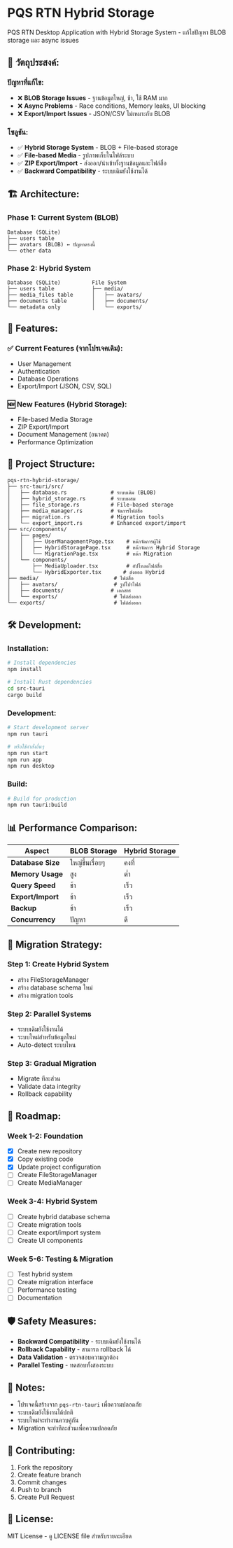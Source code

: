 # PQS RTN Hybrid Storage

PQS RTN Desktop Application with Hybrid Storage System - แก้ไขปัญหา BLOB storage และ async issues

## 🎯 **วัตถุประสงค์:**

### **ปัญหาที่แก้ไข:**
- ❌ **BLOB Storage Issues** - ฐานข้อมูลใหญ่, ช้า, ใช้ RAM มาก
- ❌ **Async Problems** - Race conditions, Memory leaks, UI blocking
- ❌ **Export/Import Issues** - JSON/CSV ไม่เหมาะกับ BLOB

### **โซลูชัน:**
- ✅ **Hybrid Storage System** - BLOB + File-based storage
- ✅ **File-based Media** - รูปภาพเก็บในไฟล์ระบบ
- ✅ **ZIP Export/Import** - ส่งออก/นำเข้าทั้งฐานข้อมูลและไฟล์สื่อ
- ✅ **Backward Compatibility** - ระบบเดิมยังใช้งานได้

## 🏗️ **Architecture:**

### **Phase 1: Current System (BLOB)**
```
Database (SQLite)
├── users table
├── avatars (BLOB) ← ปัญหาตรงนี้
└── other data
```

### **Phase 2: Hybrid System**
```
Database (SQLite)          File System
├── users table            ├── media/
├── media_files table      │   ├── avatars/
├── documents table        │   ├── documents/
└── metadata only          │   └── exports/
```

## 🚀 **Features:**

### **✅ Current Features (จากโปรเจคเดิม):**
- User Management
- Authentication
- Database Operations
- Export/Import (JSON, CSV, SQL)

### **🆕 New Features (Hybrid Storage):**
- File-based Media Storage
- ZIP Export/Import
- Document Management (อนาคต)
- Performance Optimization

## 📁 **Project Structure:**

```
pqs-rtn-hybrid-storage/
├── src-tauri/src/
│   ├── database.rs              # ระบบเดิม (BLOB)
│   ├── hybrid_storage.rs        # ระบบผสม
│   ├── file_storage.rs          # File-based storage
│   ├── media_manager.rs         # จัดการไฟล์สื่อ
│   ├── migration.rs             # Migration tools
│   └── export_import.rs         # Enhanced export/import
├── src/components/
│   ├── pages/
│   │   ├── UserManagementPage.tsx    # หน้าจัดการผู้ใช้
│   │   ├── HybridStoragePage.tsx     # หน้าจัดการ Hybrid Storage
│   │   └── MigrationPage.tsx         # หน้า Migration
│   └── components/
│       ├── MediaUploader.tsx         # อัปโหลดไฟล์สื่อ
│       └── HybridExporter.tsx       # ส่งออก Hybrid
├── media/                        # ไฟล์สื่อ
│   ├── avatars/                  # รูปโปรไฟล์
│   ├── documents/               # เอกสาร
│   └── exports/                  # ไฟล์ส่งออก
└── exports/                      # ไฟล์ส่งออก
```

## 🛠️ **Development:**

### **Installation:**
```bash
# Install dependencies
npm install

# Install Rust dependencies
cd src-tauri
cargo build
```

### **Development:**
```bash
# Start development server
npm run tauri

# หรือใช้คำสั่งอื่นๆ
npm run start
npm run app
npm run desktop
```

### **Build:**
```bash
# Build for production
npm run tauri:build
```

## 📊 **Performance Comparison:**

| Aspect | BLOB Storage | Hybrid Storage |
|--------|-------------|---------------|
| **Database Size** | ใหญ่ขึ้นเรื่อยๆ | คงที่ |
| **Memory Usage** | สูง | ต่ำ |
| **Query Speed** | ช้า | เร็ว |
| **Export/Import** | ช้า | เร็ว |
| **Backup** | ช้า | เร็ว |
| **Concurrency** | ปัญหา | ดี |

## 🔄 **Migration Strategy:**

### **Step 1: Create Hybrid System**
- สร้าง FileStorageManager
- สร้าง database schema ใหม่
- สร้าง migration tools

### **Step 2: Parallel Systems**
- ระบบเดิมยังใช้งานได้
- ระบบใหม่สำหรับข้อมูลใหม่
- Auto-detect ระบบไหน

### **Step 3: Gradual Migration**
- Migrate ทีละส่วน
- Validate data integrity
- Rollback capability

## 🎯 **Roadmap:**

### **Week 1-2: Foundation**
- [x] Create new repository
- [x] Copy existing code
- [x] Update project configuration
- [ ] Create FileStorageManager
- [ ] Create MediaManager

### **Week 3-4: Hybrid System**
- [ ] Create hybrid database schema
- [ ] Create migration tools
- [ ] Create export/import system
- [ ] Create UI components

### **Week 5-6: Testing & Migration**
- [ ] Test hybrid system
- [ ] Create migration interface
- [ ] Performance testing
- [ ] Documentation

## 🛡️ **Safety Measures:**

- **Backward Compatibility** - ระบบเดิมยังใช้งานได้
- **Rollback Capability** - สามารถ rollback ได้
- **Data Validation** - ตรวจสอบความถูกต้อง
- **Parallel Testing** - ทดสอบทั้งสองระบบ

## 📝 **Notes:**

- โปรเจคนี้สร้างจาก `pqs-rtn-tauri` เพื่อความปลอดภัย
- ระบบเดิมยังใช้งานได้ปกติ
- ระบบใหม่จะทำงานควบคู่กัน
- Migration จะทำทีละส่วนเพื่อความปลอดภัย

## 🤝 **Contributing:**

1. Fork the repository
2. Create feature branch
3. Commit changes
4. Push to branch
5. Create Pull Request

## 📄 **License:**

MIT License - ดู LICENSE file สำหรับรายละเอียด